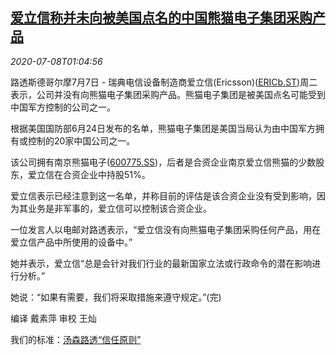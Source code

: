 <!--1594171397000-->
[爱立信称并未向被美国点名的中国熊猫电子集团采购产品](https://cn.reuters.com/article/ericsson-panda-electronics-denials-0707-idCNKBS24903X)
------

<div><i>2020-07-08T01:04:56</i></div><div class="StandardArticleBody_body"><p>路透斯德哥尔摩7月7日 - 瑞典电信设备制造商爱立信(Ericsson)(<span id="symbol_ERICb.ST_0"><a href="//www.reuters.com/companies/ERICb.ST">ERICb.ST</a></span>)周二表示，公司并没有向熊猫电子集团采购产品。熊猫电子集团是被美国点名可能受到中国军方控制的公司之一。 </p><p>根据美国国防部6月24日发布的名单，熊猫电子集团是美国当局认为由中国军方拥有或控制的20家中国公司之一。 </p><p>该公司拥有南京熊猫电子(<span id="symbol_600775.SS_1"><a href="//www.reuters.com/companies/600775.SS">600775.SS</a></span>)，后者是合资企业南京爱立信熊猫的少数股东，爱立信在合资企业中持股51%。 </p><p>爱立信表示已经注意到这一名单，并称目前的评估是该合资企业没有受到影响，因为其业务是非军事的，爱立信可以控制该合资企业。 </p><p>一位发言人以电邮对路透表示，“爱立信没有向熊猫电子集团采购任何产品，用在爱立信产品中所使用的设备中。” </p><p>她并表示，爱立信“总是会针对我们行业的最新国家立法或行政命令的潜在影响进行分析。” </p><p>她说：“如果有需要，我们将采取措施来遵守规定。”(完) </p><div class="Attribution_container"><div class="Attribution_attribution"><p class="Attribution_content">编译 戴素萍 审校 王灿 </p></div></div><div class="StandardArticleBody_trustBadgeContainer"><span class="StandardArticleBody_trustBadgeTitle">我们的标准：</span><span class="trustBadgeUrl"><a href="https://www.thomsonreuters.cn/content/dam/openweb/documents/pdf/china/brochures/about-us-1.pdf">汤森路透“信任原则”</a></span></div></div>

